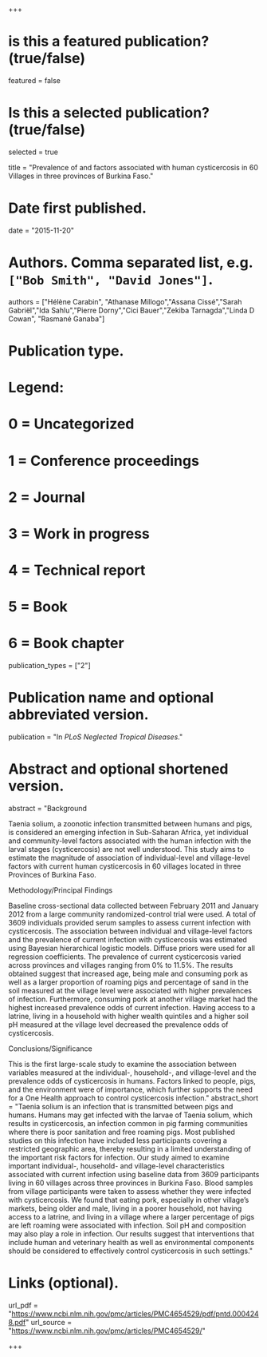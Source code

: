 +++
# is this a featured publication? (true/false)
featured = false
# Is this a selected publication? (true/false)
selected = true

title = "Prevalence of and factors associated with human cysticercosis in 60 Villages in three provinces of Burkina Faso."

# Date first published.
date = "2015-11-20"

# Authors. Comma separated list, e.g. `["Bob Smith", "David Jones"]`.
authors = ["Hélène Carabin", "Athanase Millogo","Assana Cissé","Sarah Gabriël","Ida Sahlu","Pierre Dorny","Cici Bauer","Zekiba Tarnagda","Linda D Cowan", "Rasmané Ganaba"]

# Publication type.
# Legend:
# 0 = Uncategorized
# 1 = Conference proceedings
# 2 = Journal
# 3 = Work in progress
# 4 = Technical report
# 5 = Book
# 6 = Book chapter
publication_types = ["2"]

# Publication name and optional abbreviated version.
publication = "In *PLoS Neglected Tropical Diseases*."

# Abstract and optional shortened version.
abstract = "Background

Taenia solium, a zoonotic infection transmitted between humans and pigs, is considered an emerging infection in Sub-Saharan Africa, yet individual and community-level factors associated with the human infection with the larval stages (cysticercosis) are not well understood. This study aims to estimate the magnitude of association of individual-level and village-level factors with current human cysticercosis in 60 villages located in three Provinces of Burkina Faso.

Methodology/Principal Findings

Baseline cross-sectional data collected between February 2011 and January 2012 from a large community randomized-control trial were used. A total of 3609 individuals provided serum samples to assess current infection with cysticercosis. The association between individual and village-level factors and the prevalence of current infection with cysticercosis was estimated using Bayesian hierarchical logistic models. Diffuse priors were used for all regression coefficients. The prevalence of current cysticercosis varied across provinces and villages ranging from 0% to 11.5%. The results obtained suggest that increased age, being male and consuming pork as well as a larger proportion of roaming pigs and percentage of sand in the soil measured at the village level were associated with higher prevalences of infection. Furthermore, consuming pork at another village market had the highest increased prevalence odds of current infection. Having access to a latrine, living in a household with higher wealth quintiles and a higher soil pH measured at the village level decreased the prevalence odds of cysticercosis.

Conclusions/Significance

This is the first large-scale study to examine the association between variables measured at the individual-, household-, and village-level and the prevalence odds of cysticercosis in humans. Factors linked to people, pigs, and the environment were of importance, which further supports the need for a One Health approach to control cysticercosis infection."
abstract_short = "Taenia solium is an infection that is transmitted between pigs and humans. Humans may get infected with the larvae of Taenia solium, which results in cysticercosis, an infection common in pig farming communities where there is poor sanitation and free roaming pigs. Most published studies on this infection have included less participants covering a restricted geographic area, thereby resulting in a limited understanding of the important risk factors for infection. Our study aimed to examine important individual-, household- and village-level characteristics associated with current infection using baseline data from 3609 participants living in 60 villages across three provinces in Burkina Faso. Blood samples from village participants were taken to assess whether they were infected with cysticercosis. We found that eating pork, especially in other village’s markets, being older and male, living in a poorer household, not having access to a latrine, and living in a village where a larger percentage of pigs are left roaming were associated with infection. Soil pH and composition may also play a role in infection. Our results suggest that interventions that include human and veterinary health as well as environmental components should be considered to effectively control cysticercosis in such settings."


# Links (optional).
url_pdf = "https://www.ncbi.nlm.nih.gov/pmc/articles/PMC4654529/pdf/pntd.0004248.pdf"
url_source = "https://www.ncbi.nlm.nih.gov/pmc/articles/PMC4654529/"


+++

